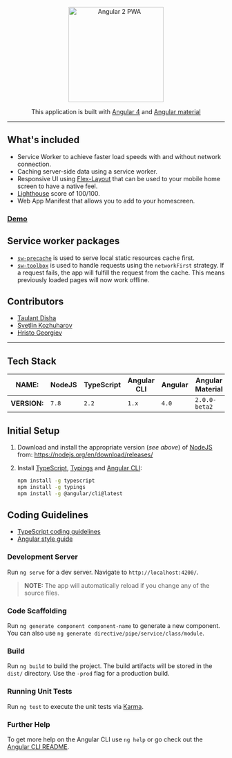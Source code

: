 <p align="center">
  <a href="https://angular2-pwa-8efb6.firebaseapp.com">
    <img alt="Angular 2 PWA" title="Angular 2 PWA" src="https://udemy-images.udemy.com/course/750x422/769390_7c69_3.jpg" width="220">
  </a>
</p>
<p align="center">
  This application is built with 
  <a href="https://cli.angular.io">Angular 4</a> and 
  <a href="https://material.angular.io" >Angular material </a>
</p>

----

## What's included
 - Service Worker to achieve faster load speeds with and without network connection.
 - Caching server-side data using a service worker.
 -  Responsive UI using  <a href="https://github.com/angular/flex-layout">Flex-Layout</a> that can be used to your mobile home screen to    have a native feel.
 - [Lighthouse](https://github.com/GoogleChrome/lighthouse) score of 100/100.
 -  Web App Manifest that allows you to add to your homescreen.


### [Demo](https://angular2-pwa-8efb6.firebaseapp.com/)

## Service worker packages

* [`sw-precache`](https://github.com/GoogleChrome/sw-precache) is used to serve local static resources cache first.
* [`sw-toolbox`](https://github.com/GoogleChrome/sw-toolbox) is used to handle requests using the `networkFirst` strategy. If a request     fails, the app will fulfill the request from the cache. This means previously loaded pages will now work offline.
  
## Contributors

 * [Taulant Disha]()
 * [Svetlin Kozhuharov]()
 * [Hristo Georgiev]()
 
--- 
## Tech Stack


  **NAME:**    | NodeJS | TypeScript | Angular CLI | Angular | Angular Material
  ------------ | ------ | ---------- | ----------- | ------- | ----------------
  **VERSION:** | `7.8`  | `2.2`      | `1.x`       | `4.0`   | `2.0.0-beta2`

## Initial Setup

 1. Download and install the appropriate version (_see above_) of [NodeJS](https://nodejs.org/) from:
    https://nodejs.org/en/download/releases/

 1. Install [TypeScript](https://www.typescriptlang.org/),
    [Typings](https://github.com/typings/typings) and 
    [Angular CLI](https://cli.angular.io/):
    ```bash
    npm install -g typescript
    npm install -g typings
    npm install -g @angular/cli@latest
    ```

## Coding Guidelines

* [TypeScript coding guidelines](https://github.com/Microsoft/TypeScript/wiki/Coding-guidelines)
* [Angular style guide](https://angular.io/docs/ts/latest/guide/style-guide.html)


### Development Server

Run `ng serve` for a dev server. Navigate to `http://localhost:4200/`.

> **NOTE:** The app will automatically reload if you change any of the source files.

### Code Scaffolding

Run `ng generate component component-name` to generate a new component. 
You can also use `ng generate directive/pipe/service/class/module`.

### Build

Run `ng build` to build the project. The build artifacts will be stored in the `dist/` directory. 
Use the `-prod` flag for a production build.

### Running Unit Tests

Run `ng test` to execute the unit tests via [Karma](https://karma-runner.github.io).

### Further Help

To get more help on the Angular CLI use `ng help` or go check out the 
[Angular CLI README](https://github.com/angular/angular-cli/blob/master/README.md).
